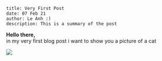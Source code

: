     title: Very First Post
    date: 07 Feb 21
    author: Le Anh :)
    description: This is a summary of the post


**Hello there,**  
in my very first blog post i want to show you a picture of a cat  

![][cat_pic]  




[cat_pic]: https://www.koelle-zoo.de/media/image/20/eb/e5/Autofahren_mit_Katze_1280x1280.jpg
